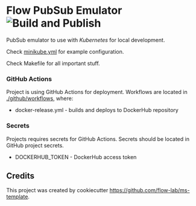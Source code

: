 # Flow PubSub Emulator ![Build and Publish](https://github.com/flow-lab/flow-pubsub/workflows/Build%20and%20Publish/badge.svg?branch=master)

PubSub emulator to use with _Kubernetes_ for local development. 

Check [minikube.yml](./minikube.yml) for example configuration.

Check Makefile for all important stuff.

### GitHub Actions

Project is using GitHub Actions for deployment. Workflows are located in [./github/workflows](./github/workflows), where:

- docker-release.yml - builds and deploys to DockerHub repository

### Secrets

Projects requires secrets for GitHub Actions. Secrets should be located in GitHub project secrets.

- DOCKERHUB_TOKEN - DockerHub access token
 
## Credits

This project was created by cookiecutter https://github.com/flow-lab/ms-template.